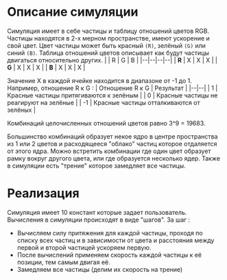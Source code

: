 # Описание симуляции
Симуляция имеет в себе частицы и таблицу отношений цветов RGB.
Частицы находятся в 2-х мерном пространстве, имеют ускорение и свой цвет.
Цвет частицы может быть красный `(R)`, зелёный `(G)` или синий `(B)`.
Таблица отношений цветов описывает как будут частицы двигаться относительно других.
|  | R | G | B |
|--|--|--|--|
| **R** | X | X | X |
| **G** | X | X | X |
| **B** | X | X | X |

Значение X в каждой ячейке находится в диапазоне от -1 до 1.
Например, отношение R к G :
| Отношение R к G | Результат |
|--|--|
| 1 | Красные частицы притягиваются к зелёным |
| 0 | Красные частицы не реагируют на зелёные |
| -1 | Красные частицы отталкиваются от зелёных |

Комбинаций целочисленных отношений цветов равно 3^9 = 19683.

Большинство комбинаций образует некое ядро в центре пространства из 1 или 2 цветов и расходящееся "облако" частиц которое отдаляется от этого ядра. Можно встретить комбинации где один цвет образует рамку вокруг другого цвета, или где образуется несколько ядер.
Также в симуляции есть "трение" которое замедляет все частицы. 
# Реализация
Симуляция имеет 10 констант которые задает пользователь.
Вычисления в симуляции происходят в виде "шагов".
За шаг :

 - Вычисляем силу притяжения для каждой частицы, проходя по списку всех частиц и в зависимости от цвета и расстояния между первой и второй частицей ускоряем первую.
 - После вычислений применяем скорость каждой частицы к её позиции, тем самым двигая её.
 - Замедляем все частицы (делим их скорость на трение)





